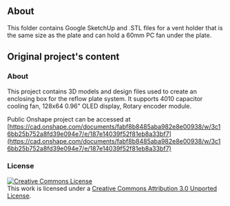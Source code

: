 ## About 

This folder contains Google SketchUp and .STL files for a vent holder that is the same size as the plate and can hold a 60mm PC fan under the plate.

## Original project's content

### About

This project contains 3D models and design files used to create an enclosing box for the reflow plate system. It supports 4010 capacitor cooling fan, 128x64 0.96" OLED display, Rotary encoder module.

Public Onshape project can be accessed at [https://cad.onshape.com/documents/fabf8b8485aba982e8e00938/w/3c16bb25b752a8fd39e094e7/e/187e14039f52f81eb8a33bf7](https://cad.onshape.com/documents/fabf8b8485aba982e8e00938/w/3c16bb25b752a8fd39e094e7/e/187e14039f52f81eb8a33bf7)

### License

<a rel="license" href="http://creativecommons.org/licenses/by/3.0/"><img alt="Creative Commons License" style="border-width:0" src="https://i.creativecommons.org/l/by/3.0/88x31.png" /></a><br />This work is licensed under a <a rel="license" href="http://creativecommons.org/licenses/by/3.0/">Creative Commons Attribution 3.0 Unported License</a>.
